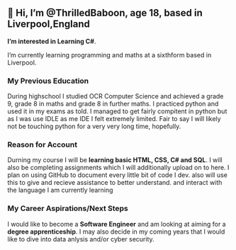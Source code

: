 <html>
<head>
</head>
<body>
<h2>👋 Hi, I’m @ThrilledBaboon, age 18, based in Liverpool,England</h1>


  <p>
<strong>I’m interested in Learning C#</strong>.
  </p>
  <p>
I’m currently learning programming and maths at a sixthform based in Liverpool.
  </p>
  <h3> My Previous Education</h3>
  <p>
During highschool I studied OCR Computer Science and achieved a grade 9, grade 8 in maths and grade 8 in further maths.
I practiced python and used it in my exams as told.
I managed to get fairly compitent in python but as I was use IDLE as me IDE I felt extremely limited. 
Fair to say I will likely not be touching python for a very very long time, hopefully. 
  </p>
  <h3>  Reason for Account</h3>
  <p>
Durning my course I will be <strong>learning basic HTML, CSS, C# and SQL</strong>.
I will also be completing assignments which I will additionally upload on to here.
I plan on using GitHub to document every little bit of code I dev.
also will use this to give and recieve assistance to better understand. 
and interact with the language I am currently learning
  </p>
  <h3> My Career Aspirations/Next Steps</h3>
  <p>
I would like to become a <strong>Software Engineer</strong> and am looking at aiming for a <strong>degree apprenticeship</strong>.
I may also decide in my coming years that I would like to dive into data anlysis and/or cyber security. 
  </p>

</body>
